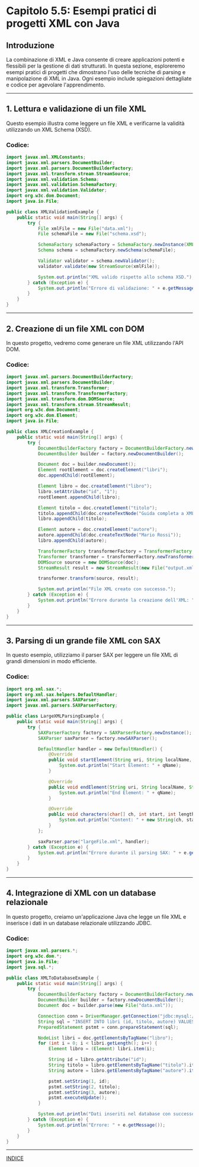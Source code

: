 # Capitolo 5.5: Esempi pratici di progetti XML con Java

## Introduzione
La combinazione di XML e Java consente di creare applicazioni potenti e flessibili per la gestione di dati strutturati. In questa sezione, esploreremo esempi pratici di progetti che dimostrano l'uso delle tecniche di parsing e manipolazione di XML in Java. Ogni esempio include spiegazioni dettagliate e codice per agevolare l'apprendimento.

---

## 1. Lettura e validazione di un file XML
Questo esempio illustra come leggere un file XML e verificarne la validità utilizzando un XML Schema (XSD).

### Codice:
```java
import javax.xml.XMLConstants;
import javax.xml.parsers.DocumentBuilder;
import javax.xml.parsers.DocumentBuilderFactory;
import javax.xml.transform.stream.StreamSource;
import javax.xml.validation.Schema;
import javax.xml.validation.SchemaFactory;
import javax.xml.validation.Validator;
import org.w3c.dom.Document;
import java.io.File;

public class XMLValidationExample {
    public static void main(String[] args) {
        try {
            File xmlFile = new File("data.xml");
            File schemaFile = new File("schema.xsd");

            SchemaFactory schemaFactory = SchemaFactory.newInstance(XMLConstants.W3C_XML_SCHEMA_NS_URI);
            Schema schema = schemaFactory.newSchema(schemaFile);

            Validator validator = schema.newValidator();
            validator.validate(new StreamSource(xmlFile));

            System.out.println("XML valido rispetto allo schema XSD.");
        } catch (Exception e) {
            System.out.println("Errore di validazione: " + e.getMessage());
        }
    }
}
```

---

## 2. Creazione di un file XML con DOM
In questo progetto, vedremo come generare un file XML utilizzando l'API DOM.

### Codice:
```java
import javax.xml.parsers.DocumentBuilderFactory;
import javax.xml.parsers.DocumentBuilder;
import javax.xml.transform.Transformer;
import javax.xml.transform.TransformerFactory;
import javax.xml.transform.dom.DOMSource;
import javax.xml.transform.stream.StreamResult;
import org.w3c.dom.Document;
import org.w3c.dom.Element;
import java.io.File;

public class XMLCreationExample {
    public static void main(String[] args) {
        try {
            DocumentBuilderFactory factory = DocumentBuilderFactory.newInstance();
            DocumentBuilder builder = factory.newDocumentBuilder();

            Document doc = builder.newDocument();
            Element rootElement = doc.createElement("libri");
            doc.appendChild(rootElement);

            Element libro = doc.createElement("libro");
            libro.setAttribute("id", "1");
            rootElement.appendChild(libro);

            Element titolo = doc.createElement("titolo");
            titolo.appendChild(doc.createTextNode("Guida completa a XML"));
            libro.appendChild(titolo);

            Element autore = doc.createElement("autore");
            autore.appendChild(doc.createTextNode("Mario Rossi"));
            libro.appendChild(autore);

            TransformerFactory transformerFactory = TransformerFactory.newInstance();
            Transformer transformer = transformerFactory.newTransformer();
            DOMSource source = new DOMSource(doc);
            StreamResult result = new StreamResult(new File("output.xml"));

            transformer.transform(source, result);

            System.out.println("File XML creato con successo.");
        } catch (Exception e) {
            System.out.println("Errore durante la creazione dell'XML: " + e.getMessage());
        }
    }
}
```

---

## 3. Parsing di un grande file XML con SAX
In questo esempio, utilizziamo il parser SAX per leggere un file XML di grandi dimensioni in modo efficiente.

### Codice:
```java
import org.xml.sax.*;
import org.xml.sax.helpers.DefaultHandler;
import javax.xml.parsers.SAXParser;
import javax.xml.parsers.SAXParserFactory;

public class LargeXMLParsingExample {
    public static void main(String[] args) {
        try {
            SAXParserFactory factory = SAXParserFactory.newInstance();
            SAXParser saxParser = factory.newSAXParser();

            DefaultHandler handler = new DefaultHandler() {
                @Override
                public void startElement(String uri, String localName, String qName, Attributes attributes) {
                    System.out.println("Start Element: " + qName);
                }

                @Override
                public void endElement(String uri, String localName, String qName) {
                    System.out.println("End Element: " + qName);
                }

                @Override
                public void characters(char[] ch, int start, int length) {
                    System.out.println("Content: " + new String(ch, start, length));
                }
            };

            saxParser.parse("largeFile.xml", handler);
        } catch (Exception e) {
            System.out.println("Errore durante il parsing SAX: " + e.getMessage());
        }
    }
}
```

---

## 4. Integrazione di XML con un database relazionale
In questo progetto, creiamo un'applicazione Java che legge un file XML e inserisce i dati in un database relazionale utilizzando JDBC.

### Codice:
```java
import javax.xml.parsers.*;
import org.w3c.dom.*;
import java.io.File;
import java.sql.*;

public class XMLToDatabaseExample {
    public static void main(String[] args) {
        try {
            DocumentBuilderFactory factory = DocumentBuilderFactory.newInstance();
            DocumentBuilder builder = factory.newDocumentBuilder();
            Document doc = builder.parse(new File("data.xml"));

            Connection conn = DriverManager.getConnection("jdbc:mysql://localhost:3306/mydb", "user", "password");
            String sql = "INSERT INTO libri (id, titolo, autore) VALUES (?, ?, ?)";
            PreparedStatement pstmt = conn.prepareStatement(sql);

            NodeList libri = doc.getElementsByTagName("libro");
            for (int i = 0; i < libri.getLength(); i++) {
                Element libro = (Element) libri.item(i);

                String id = libro.getAttribute("id");
                String titolo = libro.getElementsByTagName("titolo").item(0).getTextContent();
                String autore = libro.getElementsByTagName("autore").item(0).getTextContent();

                pstmt.setString(1, id);
                pstmt.setString(2, titolo);
                pstmt.setString(3, autore);
                pstmt.executeUpdate();
            }

            System.out.println("Dati inseriti nel database con successo.");
        } catch (Exception e) {
            System.out.println("Errore: " + e.getMessage());
        }
    }
}
```

---

[INDICE](README.md)